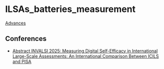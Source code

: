 # ILSAs_batteries_measurement

[Advances](https://milenio-nudos.github.io/ILSAs_batteries_measurement/output/Avances.html)

## Conferences

- [Abstract INVALSI 2025: Measuring Digital Self-Efficacy in International Large-Scale Assessments: An International Comparison Between ICILS and PISA ](https://milenio-nudos.github.io/conferences/invalsi2025/abstract-invalsi.html)

